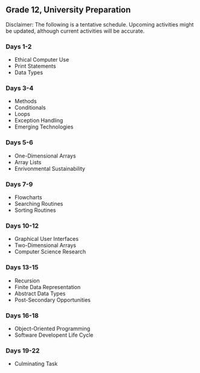 ## Grade 12, University Preparation

Disclaimer: The following is a tentative schedule. Upcoming activities might be updated, although current activities will be accurate.

### Days 1-2

* Ethical Computer Use
* Print Statements
* Data Types

### Days 3-4

* Methods
* Conditionals
* Loops
* Exception Handling
* Emerging Technologies

### Days 5-6

* One-Dimensional Arrays
* Array Lists
* Enrivonmental Sustainability

### Days 7-9

* Flowcharts
* Searching Routines
* Sorting Routines

### Days 10-12

* Graphical User Interfaces
* Two-Dimensional Arrays
* Computer Science Research

### Days 13-15

* Recursion
* Finite Data Representation
* Abstract Data Types
* Post-Secondary Opportunities

### Days 16-18

* Object-Oriented Programming
* Software Developent Life Cycle

### Days 19-22

* Culminating Task

